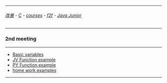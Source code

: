 
---

###### [改善](https://github.com/ttltrk/0C/blob/master/README.MD) - [C](https://github.com/ttltrk/PRG/blob/master/CODING.MD) - [courses](https://github.com/ttltrk/Courses/blob/master/README.MD) - [f2f](https://github.com/ttltrk/Courses/blob/master/F2F/F2F.MD) - [Java Junior](https://github.com/ttltrk/PRG/blob/master/JAVA/DOC/BJM/TOMI/JJ.MD)

---

### 2nd meeting

---

* [Basic variables](https://github.com/ttltrk/PRG/blob/master/JAVA/DOC/BJM/TOMI/02/VAR.MD)
* [JV Function example](https://github.com/ttltrk/PRG/blob/master/JAVA/DOC/BJM/TOMI/02/FUNC.MD)
* [PY Function example](https://github.com/ttltrk/PRG/blob/master/JAVA/DOC/BJM/TOMI/02/PY_FUNC.MD)
* [home work examples]()

---

